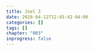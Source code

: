 ```yaml
---
title: Joel 3
date: 2020-04-12T12:45:42-04:00
categories: []
tags: []
chapter: "003"
inprogress: false
---
```


